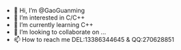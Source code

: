 - 👋 Hi, I’m @GaoGuanming
- 👀 I’m interested in C/C++
- 🌱 I’m currently learning C++
- 💞️ I’m looking to collaborate on ...
- 📫 How to reach me DEL:13386344645 & QQ:270628851

<!---
GaoGuanming/GaoGuanming is a ✨ special ✨ repository because its `README.md` (this file) appears on your GitHub profile.
You can click the Preview link to take a look at your changes.
--->
